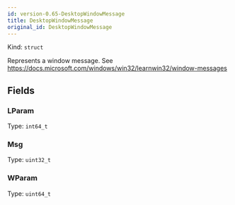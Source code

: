 ```yaml
---
id: version-0.65-DesktopWindowMessage
title: DesktopWindowMessage
original_id: DesktopWindowMessage
---
```


Kind: `struct`

Represents a window message. See https://docs.microsoft.com/windows/win32/learnwin32/window-messages

## Fields
### LParam
Type: `int64_t`

### Msg
Type: `uint32_t`

### WParam
Type: `uint64_t`

